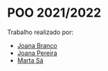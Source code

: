 # POO 2021/2022


Trabalho realizado por:
 

- [Joana Branco](https://github.com/joanabranco)
- [Joana Pereira](https://github.com/JoanaP02)
- [Marta Sá](https://github.com/findingmarta)
  